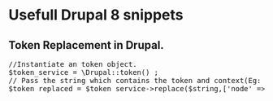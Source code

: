 # Usefull Drupal 8 snippets
 

## Token Replacement in Drupal.
<pre>
//Instantiate an token object.
$token_service = \Drupal::token() ;
// Pass the string which contains the token and context(Eg: node object, user object et..)
$token_replaced = $token_service->replace($string,['node' => $node_object ]);
</pre>
